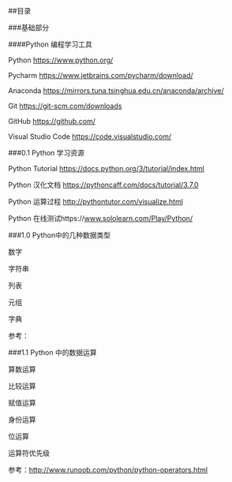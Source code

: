 ##目录

###基础部分

####Python 编程学习工具

Python  https://www.python.org/ 

Pycharm https://www.jetbrains.com/pycharm/download/

Anaconda https://mirrors.tuna.tsinghua.edu.cn/anaconda/archive/

Git https://git-scm.com/downloads

GitHub https://github.com/

Visual Studio Code https://code.visualstudio.com/

###0.1 Python 学习资源

Python Tutorial  https://docs.python.org/3/tutorial/index.html

Python 汉化文档  https://pythoncaff.com/docs/tutorial/3.7.0

Python 运算过程 http://pythontutor.com/visualize.html 

Python 在线测试https://www.sololearn.com/Play/Python/ 

###1.0  Python中的几种数据类型

数字

字符串

列表

元组

字典

参考：

###1.1 Python 中的数据运算

算数运算

比较运算

赋值运算

身份运算

位运算

运算符优先级

参考：http://www.runoob.com/python/python-operators.html
